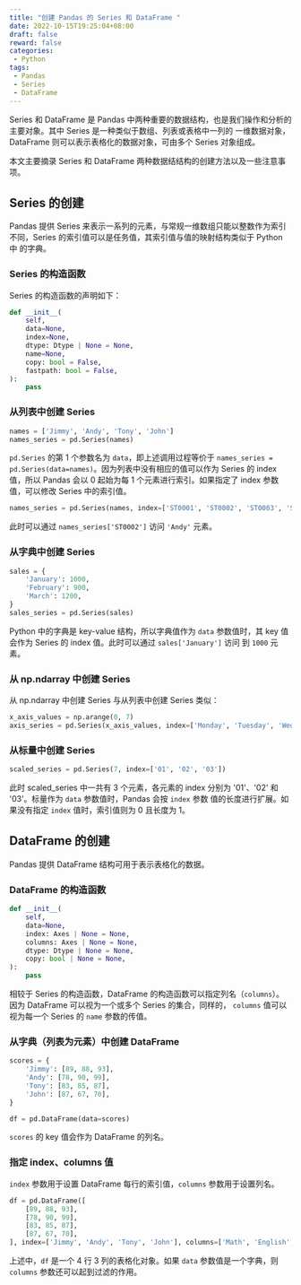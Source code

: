 ```yaml
---
title: "创建 Pandas 的 Series 和 DataFrame "
date: 2022-10-15T19:25:04+08:00
draft: false
reward: false
categories:
 - Python
tags:
 - Pandas
 - Series
 - DataFrame
---
```


Series 和 DataFrame 是 Pandas 中两种重要的数据结构，也是我们操作和分析的主要对象。其中 Series 是一种类似于数组、列表或表格中一列的
一维数据对象，DataFrame 则可以表示表格化的数据对象，可由多个 Series 对象组成。

本文主要摘录 Series 和 DataFrame 两种数据结结构的创建方法以及一些注意事项。

<!--more-->

## Series 的创建

Pandas 提供 Series 来表示一系列的元素，与常规一维数组只能以整数作为索引不同，Series 的索引值可以是任务值，其索引值与值的映射结构类似于 Python 中
的字典。

### Series 的构造函数

Series 的构造函数的声明如下：

```python
def __init__(
    self,
    data=None,
    index=None,
    dtype: Dtype | None = None,
    name=None,
    copy: bool = False,
    fastpath: bool = False,
):
    pass
```

### 从列表中创建 Series

```python
names = ['Jimmy', 'Andy', 'Tony', 'John']
names_series = pd.Series(names)
```

`pd.Series` 的第 1 个参数名为 `data`，即上述调用过程等价于 `names_series = pd.Series(data=names)`。因为列表中没有相应的值可以作为
Series 的 index 值，所以 Pandas 会以 0 起始为每 1 个元素进行索引。如果指定了 index 参数值，可以修改 Series 中的索引值。

```python
names_series = pd.Series(names, index=['ST0001', 'ST0002', 'ST0003', 'ST0004'])
```

此时可以通过 `names_series['ST0002']` 访问 `'Andy'` 元素。

### 从字典中创建 Series

```python
sales = {
    'January': 1000,
    'February': 900,
    'March': 1200,
}
sales_series = pd.Series(sales)
```

Python 中的字典是 key-value 结构，所以字典值作为 `data` 参数值时，其 key 值会作为 Series 的 index 值。此时可以通过 `sales['January']` 访问
到 `1000` 元素。

### 从 np.ndarray 中创建 Series

从 np.ndarray 中创建 Series 与从列表中创建 Series 类似：

```python
x_axis_values = np.arange(0, 7)
axis_series = pd.Series(x_axis_values, index=['Monday', 'Tuesday', 'Wednesday', 'Thursday', 'Friday', 'Saturday', 'Sunday'])
```

### 从标量中创建 Series

```python
scaled_series = pd.Series(7, index=['01', '02', '03'])
```

此时 scaled_series 中一共有 3 个元素，各元素的 index 分别为 '01'、'02' 和 '03'。标量作为 `data` 参数值时，Pandas 会按 `index` 参数
值的长度进行扩展。如果没有指定 `index` 值时，索引值则为 0 且长度为 1。

## DataFrame 的创建

Pandas 提供 DataFrame 结构可用于表示表格化的数据。

### DataFrame 的构造函数

```python
def __init__(
    self,
    data=None,
    index: Axes | None = None,
    columns: Axes | None = None,
    dtype: Dtype | None = None,
    copy: bool | None = None,
):
    pass
```

相较于 Series 的构造函数，DataFrame 的构造函数可以指定列名（`columns`）。因为 DataFrame 可以视为一个或多个 Series 的集合，同样的，
`columns` 值可以视为每一个 Series 的 `name` 参数的传值。

### 从字典（列表为元素）中创建 DataFrame

```python
scores = {
    'Jimmy': [89, 88, 93],
    'Andy': [78, 90, 99],
    'Tony': [83, 85, 87],
    'John': [87, 67, 70],
}

df = pd.DataFrame(data=scores)
```

`scores` 的 key 值会作为 DataFrame 的列名。

### 指定 index、columns 值

`index` 参数用于设置 DataFrame 每行的索引值，`columns` 参数用于设置列名。

```python
df = pd.DataFrame([
    [89, 88, 93],
    [78, 90, 99],
    [83, 85, 87],
    [87, 67, 70],
], index=['Jimmy', 'Andy', 'Tony', 'John'], columns=['Math', 'English', 'Chinese'])
```

上述中，`df` 是一个 4 行 3 列的表格化对象。如果 `data` 参数值是一个字典，则 `columns` 参数还可以起到过滤的作用。
